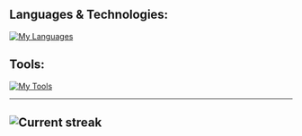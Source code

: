 ## Languages & Technologies:

[![My Languages](https://skillicons.dev/icons?i=c,cs,py,js,html,css,mongodb,mysql)](https://skillicons.dev)

## Tools:

[![My Tools](https://skillicons.dev/icons?i=git,github,vscode,dotnet,linux,bash,vim,obsidian)](https://skillicons.dev)


---
<!-- ### My Stats: -->

<!-- ![Most used languages](https://github-readme-stats.vercel.app/api/top-langs?username=jake158&show_icons=true&locale=en&layout=compact&theme=dark) -->
![Current streak](https://github-readme-streak-stats.herokuapp.com/?user=jake158&theme=dark)
---

<!--
**jake158/jake158** is a ✨ _special_ ✨ repository because its `README.md` (this file) appears on your GitHub profile.

Here are some ideas to get you started:

- 🔭 I’m currently working on ...
- 🌱 I’m currently learning ...
- 👯 I’m looking to collaborate on ...
- 🤔 I’m looking for help with ...
- 💬 Ask me about ...
- 📫 How to reach me: ...
- 😄 Pronouns: ...
- ⚡ Fun fact: ...
-->
